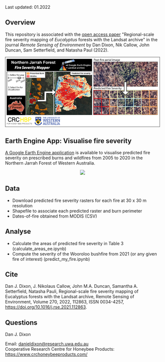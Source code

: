 Last updated: 01.2022 

Overview
--------

This repository is associated with the [open access paper](https://www.sciencedirect.com/science/article/pii/S0034425721005836, "Fire Severity in NJF")
 "Regional-scale fire severity mapping of *Eucalyptus* forests with the Landsat archive" in the journal *Remote Sensing of Environment* by Dan Dixon, Nik Callow, John Duncan, Sam Setterfield, and Natasha Paul (2022). 

<p align="center">
  <img src="figs/graph-abs2.png" />
</p>

Earth Engine App: Visualise fire severity
--------
[A Google Earth Engine application](https://danieljdixon1991.users.earthengine.app/view/njf-fire-sev-app "njf-fire-sev-app") is available to visualise predicted fire severity on prescribed burns and wildfires from 2005 to 2020 in the Northern Jarrah Forest of Western Australia. 

<p align="center">
  <img src="figs/app-demo.gif" />
</p>

Data
--------
  - Download predicted fire severity rasters for each fire at 30 x 30 m resolution
  - Shapefile to associate each predicted raster and burn perimeter
  - Dates-of-fire obtained from MODIS (CSV)
 
Analyse
--------
   -  Calculate the areas of predicted fire severity in Table 3 (calculate_areas_ee.ipynb)
   -  Compute the severity of the Wooroloo bushfire from 2021 (or any given fire of interest) (predict_my_fire.ipynb)

Cite
--------
Dan J. Dixon, J. Nikolaus Callow, John M.A. Duncan, Samantha A. Setterfield, Natasha Pauli,
Regional-scale fire severity mapping of Eucalyptus forests with the Landsat archive,
Remote Sensing of Environment, Volume 270, 2022, 112863, ISSN 0034-4257,
https://doi.org/10.1016/j.rse.2021.112863.

Questions
--------
Dan J. Dixon

Email: danieldixon@research.uwa.edu.au  
Cooperative Research Centre for Honeybee Products: https://www.crchoneybeeproducts.com/
